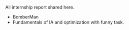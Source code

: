 All internship report shared here.
- BomberMan
- Fundamentals of IA and optimization with funny task.
